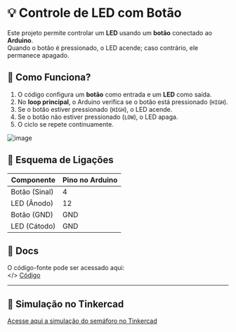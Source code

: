 # 💡 Controle de LED com Botão  

Este projeto permite controlar um **LED** usando um **botão** conectado ao **Arduino**.  
Quando o botão é pressionado, o LED acende; caso contrário, ele permanece apagado.  

## 📜 Como Funciona?  
1. O código configura um **botão** como entrada e um **LED** como saída.  
2. No **loop principal**, o Arduino verifica se o botão está pressionado (`HIGH`).  
3. Se o botão estiver pressionado (`HIGH`), o LED acende.  
4. Se o botão não estiver pressionado (`LOW`), o LED apaga.  
5. O ciclo se repete continuamente.  

![image](https://github.com/user-attachments/assets/b5d4bd76-eb4f-434a-a7c7-72141e3dabc3)

## 🔌 Esquema de Ligações  

| Componente | Pino no Arduino |
|------------|----------------|
| Botão (Sinal) | 4 |
| LED (Ânodo) | 12 |
| Botão (GND) | GND |
| LED (Cátodo) | GND |

## 📂 Docs  
O código-fonte pode ser acessado aqui:  
</> [Código](docs/Código)  

---

## 🔗 Simulação no Tinkercad
[Acesse aqui a simulação do semáforo no Tinkercad](https://www.tinkercad.com/things/j8xohzgVNEF-led-com-butao?sharecode=Ky_YHG6lHjRvrxXmP14rNT7UVlSgvldq-H64kEBStDg)


